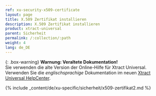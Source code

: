 ```yaml
---
ref: xu-security-x509-certificate
layout: page
title: X.509 Zertifikat installieren
description: X.509 Zertifikat installieren
product: xtract-universal
parent: Sicherheit
permalink: /:collection/:path
weight: 4
lang: de_DE
---
```


{: .box-warning}
**Warnung: Veraltete Dokumentation!** <br>
Sie verwenden die alte Version der Online-Hilfe für Xtract Universal.<br>
Verwenden Sie die *englischsprachige* Dokumentation im neuen [Xtract Universal HelpCenter](https://helpcenter.theobald-software.com/xtract-universal/documentation/introduction/).


{% include _content/de/xu-specific/sicherheit/x509-zertifikat2.md %}
